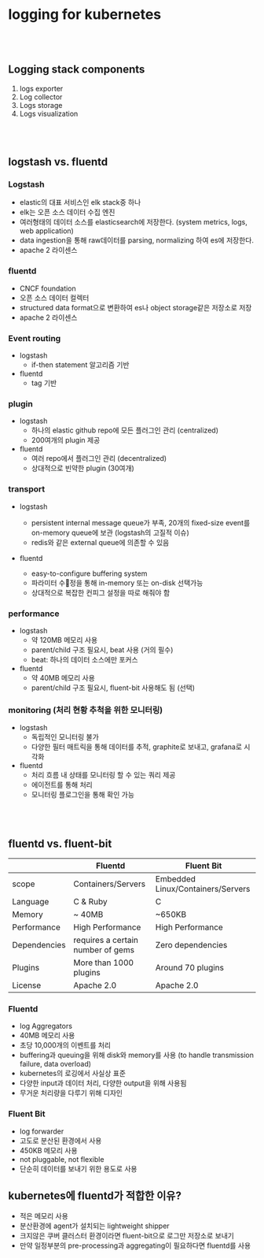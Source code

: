 logging for kubernetes
======================

<br><br>

Logging stack components
------------------------

1.	logs exporter
2.	Log collector
3.	Logs storage
4.	Logs visualization

<br><br>

logstash vs. fluentd
--------------------

### Logstash

-	elastic의 대표 서비스인 elk stack중 하나
-	elk는 오픈 소스 데이터 수집 엔진
-	여러형태의 데이터 소스를 elasticsearch에 저장한다. (system metrics, logs, web application)
-	data ingestion을 통해 raw데이터를 parsing, normalizing 하여 es에 저장한다.
-	apache 2 라이센스

### fluentd

-	CNCF foundation
-	오픈 소스 데이터 컬렉터
-	structured data format으로 변환하여 es나 object storage같은 저장소로 저장
-	apache 2 라이센스

### Event routing

-	logstash
	-	if-then statement 알고리즘 기반
-	fluentd
	-	tag 기반

### plugin

-	logstash
	-	하나의 elastic github repo에 모든 플러그인 관리 (centralized)
	-	200여개의 plugin 제공
-	fluentd
	-	여러 repo에서 플러그인 관리 (decentralized)
	-	상대적으로 빈약한 plugin (30여개)

### transport

-	logstash

	-	persistent internal message queue가 부족, 20개의 fixed-size event를 on-memory queue에 보관 (logstash의 고질적 이슈)
	-	redis와 같은 external queue에 의존할 수 있음

-	fluentd

	-	easy-to-configure buffering system
	-	파라미터 수정을 통해 in-memory 또는 on-disk 선택가능
	-	상대적으로 복잡한 컨피그 설정을 따로 해줘야 함

### performance

-	logstash
	-	약 120MB 메모리 사용
	-	parent/child 구조 필요시, beat 사용 (거의 필수)
	-	beat: 하나의 데이터 소스에만 포커스
-	fluentd
	-	약 40MB 메모리 사용
	-	parent/child 구조 필요시, fluent-bit 사용해도 됨 (선택)

### monitoring (처리 현황 추척을 위한 모니터링)

-	logstash
	-	독립적인 모니터링 불가
	-	다양한 필터 매트릭을 통해 데이터를 추적, graphite로 보내고, grafana로 시각화
-	fluentd
	-	처리 흐름 내 상태를 모니터링 할 수 있는 쿼리 제공
	-	에이전트를 통해 처리
	-	모니터링 플로그인을 통해 확인 가능

<br><br>

fluentd vs. fluent-bit
----------------------

|              | Fluentd                           | Fluent Bit                        |
|--------------|-----------------------------------|-----------------------------------|
| scope        | Containers/Servers                | Embedded Linux/Containers/Servers |
| Language     | C & Ruby                          | C                                 |
| Memory       | ~ 40MB                            | ~650KB                            |
| Performance  | High Performance                  | High Performance                  |
| Dependencies | requires a certain number of gems | Zero dependencies                 |
| Plugins      | More than 1000 plugins            | Around 70 plugins                 |
| License      | Apache 2.0                        | Apache 2.0                        |

### Fluentd

-	log Aggregators
-	40MB 메모리 사용
-	초당 10,000개의 이벤트를 처리
-	buffering과 queuing을 위해 disk와 memory를 사용 (to handle transmission failure, data overload)
-	kubernetes의 로깅에서 사실상 표준
-	다양한 input과 데이터 처리, 다양한 output을 위해 사용됨
-	무거운 처리량을 다루기 위해 디자인

### Fluent Bit

-	log forwarder
-	고도로 분산된 환경에서 사용
-	450KB 메모리 사용
-	not pluggable, not flexible
-	단순히 데이터를 보내기 위한 용도로 사용

kubernetes에 fluentd가 적합한 이유?
-----------------------------------

-	적은 메모리 사용
-	분산환경에 agent가 설치되는 lightweight shipper
-	크지않은 쿠버 클러스터 환경이라면 fluent-bit으로 로그만 저장소로 보내기
-	만약 일정부분의 pre-processing과 aggregating이 필요하다면 fluentd를 사용
